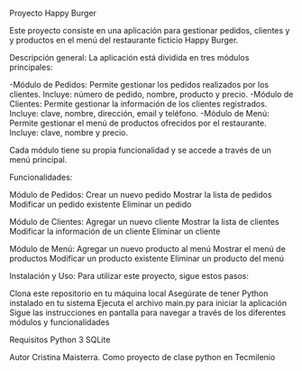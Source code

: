 Proyecto Happy Burger

Este proyecto consiste en una aplicación para gestionar pedidos, clientes y y productos en el menú del restaurante ficticio Happy Burger.

Descripción general:
La aplicación está dividida en tres módulos principales:

-Módulo de Pedidos: Permite gestionar los pedidos realizados por los clientes. Incluye: número de pedido, nombre, producto y precio.
-Módulo de Clientes: Permite gestionar la información de los clientes registrados. Incluye: clave, nombre, dirección, email y teléfono.
-Módulo de Menú: Permite gestionar el menú de productos ofrecidos por el restaurante. Incluye: clave, nombre y precio.

Cada módulo tiene su propia funcionalidad y se accede a través de un menú principal.

Funcionalidades:

Módulo de Pedidos:
Crear un nuevo pedido
Mostrar la lista de pedidos
Modificar un pedido existente
Eliminar un pedido

Módulo de Clientes:
Agregar un nuevo cliente
Mostrar la lista de clientes
Modificar la información de un cliente
Eliminar un cliente

Módulo de Menú:
Agregar un nuevo producto al menú
Mostrar el menú de productos
Modificar un producto existente
Eliminar un producto del menú

Instalación y Uso:
Para utilizar este proyecto, sigue estos pasos:

Clona este repositorio en tu máquina local
Asegúrate de tener Python instalado en tu sistema
Ejecuta el archivo main.py para iniciar la aplicación
Sigue las instrucciones en pantalla para navegar a través de los diferentes módulos y funcionalidades

Requisitos
Python 3
SQLite 

Autor
Cristina Maisterra. Como proyecto de clase python en Tecmilenio


